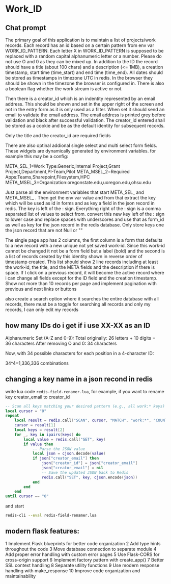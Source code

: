 # Work_ID


## Chat prompt 

The primary goal of this application is to maintain a list of projects/work records. Each record has an id based on a certain pattern from env var WORK_ID_PATTERN. 
Each letter X in WORK_ID_PATTERN is supposed to be replaced with a random capital alphanumeric letter or a number. Please do not use O and 0 as they can be mixed up. 
In addition to the ID the record should have a title (about 100 chars) and a description (<= 1MB), a creation timestamp, start time (time_start) and end time (time_end). All dates should be stored as timestamps in timezone UTC in redis. In the browser they should be shown in the timezone the browser is configured in. There is also a boolean flag whether the work stream is active or not. 

Then there is a creator_id which is an indentity represented by an email address. This should be shown and set in the upper right of the screen and not in the entry form as it is only used as a filter. When set it should send an email to validate the email address. The email address is printed grey before validation and black after successful validation. The creator_id entered shall be stored as a cookie and be as the default identity for subsequent records. 

Only the title and the creator_id are required fields 

There are also optinal addional single select and multi select form fields. These widgets are dynamically generated by environment variables. for example this may be a config: 

META_SEL_1=Work Type:Generic,Internal Project,Grant Project,Department,PI-Team,Pilot
META_MSEL_2=Required Apps:Teams,Sharepoint,Filesystem,HPC
META_MSEL_3=Organization:oregonstate.edu,uoregon.edu,ohsu.edu

Just parse all the environment variables that start META_SEL_ and META_MSEL_ . Then get the env var value and from that extract the key which will be used as id in forms and as key a field in the json record in redis. The key is left of the : sign. Everything right of the : sign is a comma separated list of values to select from. convert this new key left of the : sign to lower case and replace spaces with underscores and use that as form_id as well as key for the json record in the redis database. Only store keys one the json record that are not Null or ""

The single page app has 2 columns, the first column is a form that defaults to a new record with a new unique not yet saved work-id. Since this work-id cannot be changed it not be a form field but a label (bold) and the second is a list of records created by this identity shown in reverse order of timestamp created. This list should show 2 line records including at least the work-id, the title, and the META fields and the description if there is space. If I click on a previous record, it will become the active record where i can change all fields except for the ID field and the creation timestamp. Show not more than 10 records per page and implement pagination with previous and next links or buttons

also create a search option where it searches the entire database with all records, there must be a toggle for searching all records and only my records, I can only edit my records 


## how many IDs do i get if i use XX-XX as an ID

Alphanumeric Set (A-Z and 0-9):
Total originally: 26 letters + 10 digits = 36 characters
   After removing O and 0: 34 characters

Now, with 34 possible characters for each position in a 4-character ID:

34^4=1,336,336 combinations

## changing a key name in a json recond in redis

write lua code `redis-field-renamer.lua`, for example, if you want to rename key creator_email to creator_id

```lua
-- Scan all keys matching your desired pattern (e.g., all work:* keys)
local cursor = "0"
repeat
    local result = redis.call("SCAN", cursor, "MATCH", "work:*", "COUNT", 100)
    cursor = result[1]
    local keys = result[2]
    for _, key in ipairs(keys) do
        local value = redis.call("GET", key)
        if value then
            -- Parse the JSON value
            local json = cjson.decode(value)
            if json["creator_email"] then
                json["creator_id"] = json["creator_email"]
                json["creator_email"] = nil
                -- Save the updated JSON back to Redis
                redis.call("SET", key, cjson.encode(json))
            end
        end
    end
until cursor == "0"

```

and start 

```bash
redis-cli --eval redis-field-renamer.lua
```

## modern flask features:

 1 Implement Flask blueprints for better code organization
 2 Add type hints throughout the code
 3 Move database connection to separate module
 4 Add proper error handling with custom error pages
 5 Use Flask-CORS for cross-origin support
 6 Implement factory pattern with create_app()
 7 Better SSL context handling
 8 Separate utility functions
 9 Use modern response handling with make_response
 10 Improve code organization and maintainability